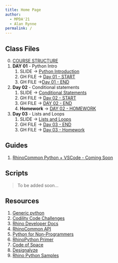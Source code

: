 ```yaml
---
title: Home Page
author:
  - MPDA'21
  - Alan Rynne
permalink: /
---
```


## Class Files

0. [COURSE STRUCTURE](slides/courseStructure/)
1. **DAY 01** - Python Intro
   1. SLIDE -> [Python Introduction](slides/pythonIntro/)
   2. GH FILE -> [Day 01 - START](files/Day01-START.ghx)
   3. GH FILE ->[Day 01 - END](files/Day01-END.ghx)
2. **Day 02** - Conditional statements
   1. SLIDE -> [Conditional Statements](slides/conditionals/)
   2. GH FILE -> [Day 02 - START](files/Day02-START.ghx)
   3. GH FILE -> [DAY 02 - END](files/Day02-END.ghx)
   4. **Homework** -> [DAY 02 - HOMEWORK](files/DAY02-Homework.ghx)
3. **Day 03** - Lists and Loops
   1. SLIDE -> [Lists and Loops](slides/loops/)
   2. GH FILE -> [Day 03 - END](files/Day03-END.gh)
   3. GH FILE -> [Day 03 - Homework](files/Day03-Homework.gh)

## Guides

1. [RhinoCommon Python + VSCode - Coming Soon]()

## Scripts

> To be added soon...

## Resources

1. [Generic python](https://www.w3schools.com/python/default.asp)
2. [Codility Code Challenges](https://app.codility.com/programmers/lessons/1-iterations/)
3. [Rhino Developer Docs](https://developer.rhino3d.com/guides/)
4. [RhinoCommon API](https://developer.rhino3d.com/api/RhinoCommon/html/R_Project_RhinoCommon.htm)
5. [Python for Non-Programmers](https://wiki.python.org/moin/BeginnersGuide/NonProgrammers)
6. [RhinoPython Primer](https://www.rhino3d.com/download/ironpython/5.0/rhinopython101)
7. [Code of Space](https://codeofspace.com/tutorials/)
8. [Designalyze](http://designalyze.com/course/intro-scripting-python-rhino)
9. [Rhino Python Samples](https://developer.rhino3d.com/samples/#rhinopython)
